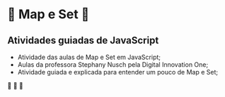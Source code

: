 # :book: Map e Set :book:
## Atividades guiadas de JavaScript
* Atividade das aulas de Map e Set em JavaScript;
* Aulas da professora Stephany Nusch pela Digital Innovation One;
* Atividade guiada e explicada para entender um pouco de Map e Set;

:rocket: :rocket: :rocket: